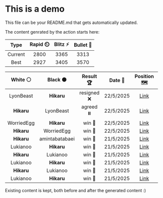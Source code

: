 # This is a demo

This file can be your README.md that gets automatically updated.

The content genrated by the action starts here:

<!--START_SECTION:chessStats-->
<!-- Automatically generated with https://github.com/Balastrong/chess-stats-action -->

| Type | Rapid ⏲️ | Blitz ⚡ | Bullet 🔫 |
|:---:|:---:|:---:|:---:|
| Current | 2800 | 3365 | 3313 |
| Best | 2927 | 3405 | 3570 |

| White ⚪ | Black ⚫ | Result 🏆 | Date 📅 | Position 🗺️ | Type 🕕 |
|:---:|:---:|:---:|:---:|:---:|:---:|
| LyonBeast | **Hikaru** | resigned ❌ | 22/5/2025 | <a href="http://www.ee.unb.ca/cgi-bin/tervo/fen.pl?select=4k3/2b1n3/2p1Bp1p/p1P2Pp1/P5P1/2BK3P/8/8 b - - 11 48">Link</a> | Rapid |
| **Hikaru** | LyonBeast | agreed ⏸️ | 22/5/2025 | <a href="http://www.ee.unb.ca/cgi-bin/tervo/fen.pl?select=4b3/8/1p3k1p/4p3/1P3P2/4K1P1/2B5/8 b - - 0 41">Link</a> | Rapid |
| WorriedEgg | **Hikaru** | win 🥇 | 22/5/2025 | <a href="http://www.ee.unb.ca/cgi-bin/tervo/fen.pl?select=6R1/5N1k/4pp2/6np/5K2/5r2/8/8 w - - 4 47">Link</a> | Blitz |
| **Hikaru** | WorriedEgg | win 🥇 | 22/5/2025 | <a href="http://www.ee.unb.ca/cgi-bin/tervo/fen.pl?select=1k5b/1pp5/pn2B3/4p3/1P6/P3P3/5PP1/B1K5 w - - 0 33">Link</a> | Blitz |
| **Hikaru** | amintabatabaei | win 🥇 | 21/5/2025 | <a href="http://www.ee.unb.ca/cgi-bin/tervo/fen.pl?select=5b1Q/5k2/2p2p2/p1p2q2/P1Pp1RN1/1r1P2P1/5P2/6K1 b - - 20 47">Link</a> | Blitz |
| Lukianoo | **Hikaru** | win 🥇 | 21/5/2025 | <a href="http://www.ee.unb.ca/cgi-bin/tervo/fen.pl?select=8/8/3k4/1p1P4/1P1K4/n7/8/8 w - - 4 60">Link</a> | Blitz |
| **Hikaru** | Lukianoo | win 🥇 | 21/5/2025 | <a href="http://www.ee.unb.ca/cgi-bin/tervo/fen.pl?select=3nrrk1/pp1q2b1/3p2Qp/2pP4/2P2Pp1/1P2p1P1/PB2N2P/R3R1KB b - - 0 23">Link</a> | Blitz |
| Lukianoo | **Hikaru** | win 🥇 | 21/5/2025 | <a href="http://www.ee.unb.ca/cgi-bin/tervo/fen.pl?select=r3k1r1/p4p2/2p1pBp1/1p1pP2p/n1Pn3P/PK1B1P2/2P2P2/3R3R w q - 0 22">Link</a> | Blitz |
| **Hikaru** | Lukianoo | win 🥇 | 21/5/2025 | <a href="http://www.ee.unb.ca/cgi-bin/tervo/fen.pl?select=3Q4/p5k1/1pQ1p2p/2p3p1/8/PP6/2B2q2/1K6 b - - 0 41">Link</a> | Blitz |
| Lukianoo | **Hikaru** | win 🥇 | 21/5/2025 | <a href="http://www.ee.unb.ca/cgi-bin/tervo/fen.pl?select=2r3k1/4Rp2/2pq1Ppp/p2p1p2/3Q1P2/2P5/5P1P/1r1K2R1 w - - 2 29">Link</a> | Blitz |

<!--END_SECTION:chessStats-->

Existing content is kept, both before and after the generated content :)
